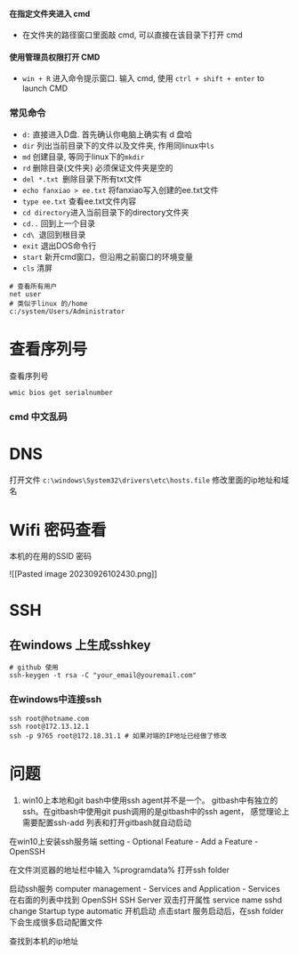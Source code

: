 
#### 在指定文件夹进入 cmd
- 在文件夹的路径窗口里面敲 cmd, 可以直接在该目录下打开 cmd 
#### 使用管理员权限打开 CMD
- `win + R` 进入命令提示窗口. 输入 cmd, 使用 `ctrl + shift + enter` to launch CMD
### 常见命令
-   `d:` 直接进入D盘. 首先确认你电脑上确实有 d 盘哈
-   `dir` 列出当前目录下的文件以及文件夹, 作用同linux中`ls`
-   `md` 创建目录, 等同于linux下的`mkdir`
-   `rd` 删除目录(文件夹) 必须保证文件夹是空的
-   `del *.txt `删除目录下所有txt文件
-   `echo fanxiao > ee.txt` 将fanxiao写入创建的ee.txt文件
-   `type ee.txt` 查看ee.txt文件内容
-   `cd directory`进入当前目录下的directory文件夹
-   `cd..` 回到上一个目录
-   `cd\`  退回到根目录
-   `exit` 退出DOS命令行
-   `start` 新开cmd窗口，但沿用之前窗口的环境变量
-   `cls` 清屏
```shell
# 查看所有用户
net user
# 类似于linux 的/home
c:/system/Users/Administrator
```


# 查看序列号
查看序列号
```shell
wmic bios get serialnumber
```
### cmd 中文乱码

# DNS
打开文件
`c:\windows\System32\drivers\etc\hosts.file`
修改里面的ip地址和域名


# Wifi 密码查看
本机的在用的SSID 密码

![[Pasted image 20230926102430.png]]

# SSH
## 在windows 上生成sshkey
```shell 
# github 使用
ssh-keygen -t rsa -C "your_email@youremail.com"
```

### 在windows中连接ssh
```shell
ssh root@hotname.com
ssh root@172.13.12.1
ssh -p 9765 root@172.18.31.1 # 如果对端的IP地址已经做了修改
```

# 问题
1. win10上本地和git bash中使用ssh agent并不是一个。 gitbash中有独立的ssh。在gitbash中使用git push调用的是gitbash中的ssh agent， 感觉理论上需要配置ssh-add 列表和打开gitbash就自动启动


在win10上安装ssh服务端
setting - Optional Feature - Add a Feature - OpenSSH

在文件浏览器的地址栏中输入
%programdata%
打开ssh folder

启动ssh服务
computer management - Services and Application - Services 
在右面的列表中找到
OpenSSH SSH Server 双击打开属性
service name sshd
change Startup type automatic 开机启动
点击start
服务启动后，在ssh folder下会生成很多启动配置文件

查找到本机的ip地址

